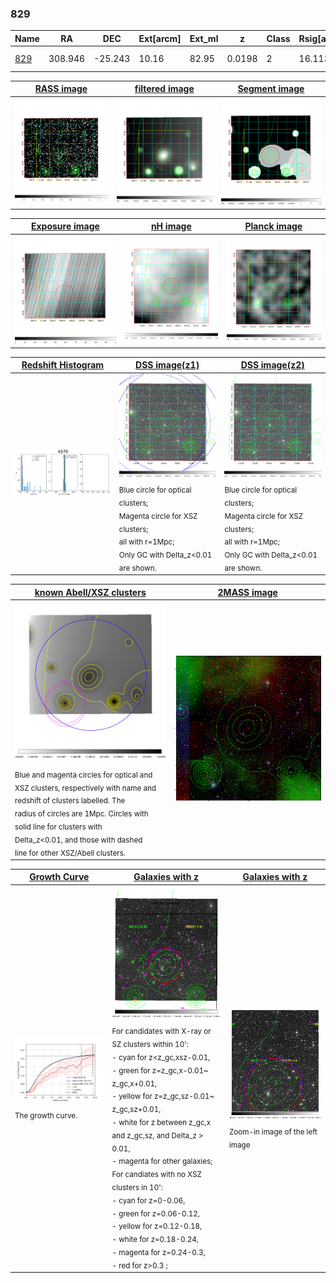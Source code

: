 <div STYLE="page-break-after: always;"></div>

### 829

|Name          |RA          |DEC      | Ext[arcm] | Ext_ml | z    | Class| Rsig[arcmin] | CRsig[c/s] | CR500[c/s] | R500[Mpc] |L500[erg/s]|F500[erg/s/cm^2]| M500[Msun]|Tx[keV]|beta|GC(XSZ,Delta_z<0.01)| GC(OPT,Delta_z<0.01)|GC|alias|
|--------------|------------|------------|---|---|-----------|--------|------|------|----|----|----|----|----|----|----|----|----|----|---|
|[829](script/829.md)     | 308.946       | -25.243       | 10.16    | 82.95   | 0.0198 | 2   | 16.113 |0.215 |0.223 |0.468 |2.580e+42 |2.910e-12 |2.975e+13 |1.020 |0.465 |MCXC, |A, |MCXC, A, |k570|

|[RASS image](../image/829/829_img.pdf)|[filtered image](../image/829/829_fil.pdf)|[Segment image](../image/829/829_seg.pdf)|
|-------------------|--------------------|-------------------|
| <img src="../image/829/829_img.png" width="300">  | <img src="../image/829/829_fil.png" width="300">   | <img src="../image/829/829_seg.png" width="300">  |

|[Exposure image](../image/829/829_mex.pdf)| [nH image](../image/829/829_nh.pdf)| [Planck image](../image/829/829_p.pdf)|
|-------------------|--------------------|-------------------|
|<img src="../image/829/829_mex.png" width="300">   | <img src="../image/829/829_nh.png" width="300">    | <img src="../image/829/829_p.png" width="300"> |

|[Redshift Histogram](../image/829/829_zg.pdf) | [DSS image(z1)](../image/829/829_dss_z1.pdf)      |  [DSS image(z2)](../image/829/829_dss_z2.pdf)    |
|-------------------|--------------------|-------------------|
|<img src="../image/829/829_zg.png" width="300"> |<img src="../image/829/829_dss_z1.png" width="300"> <sub><br>Blue circle for optical clusters; <br>Magenta circle for XSZ clusters; <br>all with r=1Mpc; <br>Only GC with Delta_z<0.01 are shown. </sub>| <img src="../image/829/829_dss_z2.png" width="300"><sub><br>Blue circle for optical clusters; <br>Magenta circle for XSZ clusters; <br>all with r=1Mpc; <br>Only GC with Delta_z<0.01 are shown. </sub> |

|[known Abell/XSZ clusters](../image/829/829_m.pdf) | [2MASS image](../image/829/829_2mass.pdf)      |
|-------------------|-------------------|
|<img src=../image/829/829_m.png width="300"> <sub><br>Blue and magenta circles for optical and <br>XSZ clusters, respectively with name and <br>redshift of clusters labelled. The <br>radius of circles are 1Mpc. Circles with <br>solid line for clusters with <br>Delta_z<0.01, and those with dashed <br>line for other XSZ/Abell clusters.        </sub>|<img src="../image/829/829_2mass.png" width="300">  |

|[Growth Curve](../image/829/829_gca_all.png) |[Galaxies with z](../image/829/829_opt_ned.pdf) |[Galaxies with z](../image/829/829_opt_ned_zoom.pdf) |
|-------------------|-------------------|-------------------|
| <img src="../image/829/829_gca_all.png" width="300"> <sub><br>The growth curve.</sub>| <img src=../image/829/829_opt_ned.png width="300"> <br><sub> For candidates with X-ray or SZ clusters within 10': <br> - cyan for z<z_gc,xsz-0.01, <br> - green for z=z_gc,x-0.01~ z_gc,x+0.01, <br> - yellow for z=z_gc,sz-0.01~ z_gc,sz+0.01, <br> - white for z between z_gc,x and z_gc,sz, and Delta_z > 0.01, <br> - magenta for other galaxies; <br>For candiates with no XSZ clusters in 10': <br> - cyan for z=0-0.06, <br> - green for z=0.06-0.12, <br> - yellow for z=0.12-0.18, <br> - white for z=0.18-0.24, <br> - magenta for z=0.24-0.3, <br> - red for z>0.3 ;  </sub>|<img src=../image/829/829_opt_ned_zoom.png width="300">  <br><sub> Zoom-in image of the left image</sub>|




